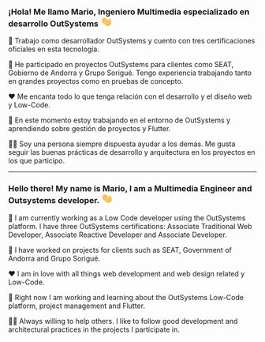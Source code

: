 ### ¡Hola! Me llamo Mario, Ingeniero Multimedia especializado en desarrollo OutSystems <img src="https://github.com/md6-0/md6-0/blob/main/assets/wave.gif" width="25px" height="20px" alt="hola">

📃 Trabajo como desarrollador OutSystems y cuento con tres certificaciones oficiales en esta tecnología. 

💼 He participado en proyectos OutSystems para clientes como SEAT, Gobierno de Andorra y Grupo Sorigué. Tengo experiencia trabajando tanto en grandes proyectos como en pruebas de concepto.

❤️ Me encanta todo lo que tenga relación con el desarrollo y el diseño web y Low-Code.

🌱 En este momento estoy trabajando en el entorno de OutSystems y aprendiendo sobre gestión de proyectos y Flutter.

🙋🏻 Soy una persona siempre dispuesta ayudar a los demás. Me gusta seguir las buenas prácticas de desarrollo y arquitectura en los proyectos en los que participo.

_____

### Hello there! My name is Mario, I am a Multimedia Engineer and Outsystems developer. <img src="https://github.com/md6-0/md6-0/blob/main/assets/wave.gif" width="25px" height="20px" alt="Hi there">

📃 I am currently working as a Low Code developer using the OutSystems platform. I have three OutSystems certifications: Associate Traditional Web Developer, Associate Reactive Developer and Associate Developer. 

💼 I have worked on projects for clients such as SEAT, Government of Andorra and Grupo Sorigué.

❤️ I am in love with all things web development and web design related y Low-Code.

🌱 Right now I am working and learning about the OutSystems Low-Code platform, project management and Flutter.

🙋🏻 Always willing to help others. I like to follow good development and architectural practices in the projects I participate in.
